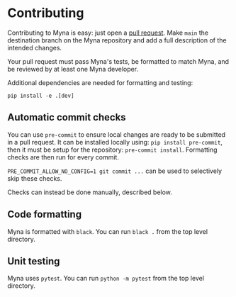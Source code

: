 # Contributing

Contributing to Myna is easy: just open a [pull
request](https://help.github.com/articles/using-pull-requests/). Make
`main` the destination branch on the Myna repository and add a full
description of the intended changes.

Your pull request must pass Myna's tests, be formatted to match Myna, and be
reviewed by at least one Myna developer.

Additional dependencies are needed for formatting and testing:
```
pip install -e .[dev]
```

## Automatic commit checks

You can use `pre-commit` to ensure local changes are ready to be submitted in a
pull request. It can be installed locally using: `pip install pre-commit`, then it
must be setup for the repository: `pre-commit install`. Formatting checks are then
run for every commit.

`PRE_COMMIT_ALLOW_NO_CONFIG=1 git commit ...` can be used to selectively skip
these checks.

Checks can instead be done manually, described below.

## Code formatting

Myna is formatted with `black`. You can run `black .` from the top level directory.

## Unit testing

Myna uses `pytest`. You can run `python -m pytest` from the top level directory.
